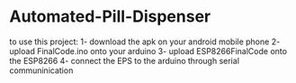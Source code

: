 # Automated-Pill-Dispenser
to use this project:
1- download the apk on your android mobile phone
2- upload FinalCode.ino onto your arduino
3- upload ESP8266FinalCode onto the ESP8266
4- connect the EPS to the arduino through serial communinication 
